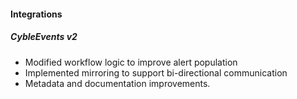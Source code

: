 #### Integrations

##### CybleEvents v2
- Modified workflow logic to improve alert population
- Implemented mirroring to support bi-directional communication
- Metadata and documentation improvements.
